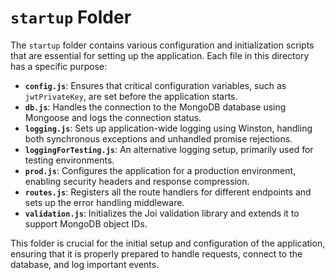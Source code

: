 # `startup` Folder

The `startup` folder contains various configuration and initialization scripts that are essential for setting up the application. Each file in this directory has a specific purpose:

- **`config.js`**: Ensures that critical configuration variables, such as `jwtPrivateKey`, are set before the application starts.
- **`db.js`**: Handles the connection to the MongoDB database using Mongoose and logs the connection status.
- **`logging.js`**: Sets up application-wide logging using Winston, handling both synchronous exceptions and unhandled promise rejections.
- **`loggingForTesting.js`**: An alternative logging setup, primarily used for testing environments.
- **`prod.js`**: Configures the application for a production environment, enabling security headers and response compression.
- **`routes.js`**: Registers all the route handlers for different endpoints and sets up the error handling middleware.
- **`validation.js`**: Initializes the Joi validation library and extends it to support MongoDB object IDs.

This folder is crucial for the initial setup and configuration of the application, ensuring that it is properly prepared to handle requests, connect to the database, and log important events.

